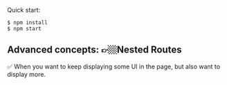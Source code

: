 Quick start:

```
$ npm install
$ npm start
````
Advanced concepts:
👉🏼Nested Routes
--------------
✅ When you want to keep displaying some UI in the page, but also want to display more.

